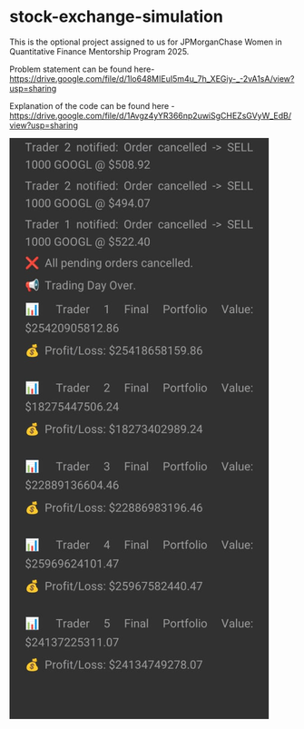 # stock-exchange-simulation
 
This is the optional project assigned to us for JPMorganChase Women in Quantitative Finance Mentorship Program 2025.

Problem statement can be found here- https://drive.google.com/file/d/1lo648MIEuI5m4u_7h_XEGiy-_-2vA1sA/view?usp=sharing

Explanation of the code can be found here - https://drive.google.com/file/d/1Avgz4yYR366np2uwiSgCHEZsGVyW_EdB/view?usp=sharing

![Expected Output - Trading Dashboard](profit-loss.jpeg)
